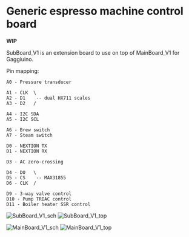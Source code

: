 # Generic espresso machine control board

**WIP**

SubBoard_V1 is an extension board to use on top of MainBoard_V1 for Gaggiuino.

Pin mapping:  

```
A0 - Pressure transducer

A1 - CLK  \
A2 - D1    -- dual HX711 scales
A3 - D2   /

A4 - I2C SDA
A5 - I2C SCL

A6 - Brew switch
A7 - Steam switch

D0 - NEXTION TX
D1 - NEXTION RX

D3 - AC zero-crossing

D4 - DO   \
D5 - CS    -- MAX31855
D6 - CLK  /

D9 - 3-way valve control
D10 - Pump TRIAC control
D11 - Boiler heater SSR control
```

![SubBoard_V1_sch](https://github.com/banoz/CoffeeHat/blob/main/Hardware/MainBoard_V1/EAGLE/Exports/SubBoard_V1_sch.png)
![SubBoard_V1_top](https://github.com/banoz/CoffeeHat/blob/main/Hardware/MainBoard_V1/EAGLE/Exports/SubBoard_V1_top.png)

![MainBoard_V1_sch](https://github.com/banoz/CoffeeHat/blob/main/Hardware/MainBoard_V1/EAGLE/Exports/MainBoard_V1_sch.png)
![MainBoard_V1_top](https://github.com/banoz/CoffeeHat/blob/main/Hardware/MainBoard_V1/EAGLE/Exports/MainBoard_V1_top.png)
